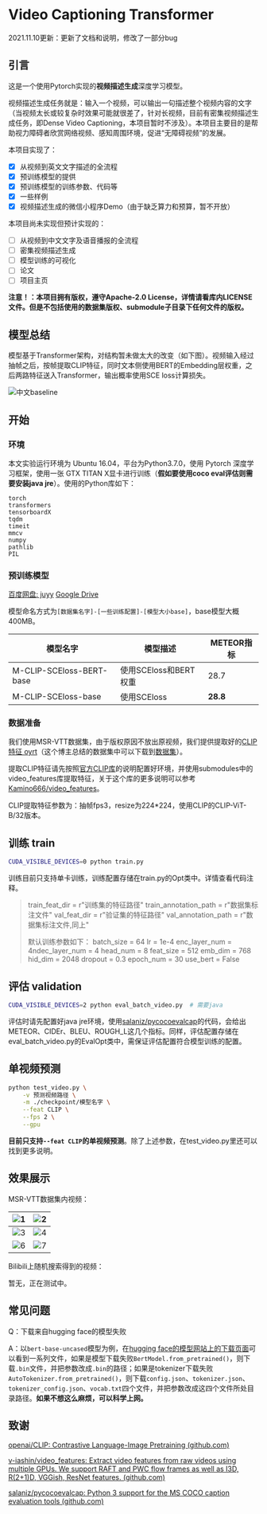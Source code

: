 # Video Captioning Transformer

2021.11.10更新：更新了文档和说明，修改了一部分bug

## 引言

这是一个使用Pytorch实现的**视频描述生成**深度学习模型。

视频描述生成任务就是：输入一个视频，可以输出一句描述整个视频内容的文字（当视频太长或较复杂时效果可能就很差了，针对长视频，目前有密集视频描述生成任务，即Dense Video Captioning，本项目暂时不涉及）。本项目主要目的是帮助视力障碍者欣赏网络视频、感知周围环境，促进“无障碍视频”的发展。

本项目实现了：

- [x] 从视频到英文文字描述的全流程
- [x] 预训练模型的提供
- [x] 预训练模型的训练参数、代码等
- [x] 一些样例
- [x] 视频描述生成的微信小程序Demo（由于缺乏算力和预算，暂不开放）

本项目尚未实现但预计实现的：

- [ ] 从视频到中文文字及语音播报的全流程
- [ ] 密集视频描述生成
- [ ] 模型训练的可视化
- [ ] 论文
- [ ] 项目主页

**注意！：本项目拥有版权，遵守Apache-2.0 License，详情请看库内LICENSE文件。但是不包括使用的数据集版权、submodule子目录下任何文件的版权。**

## 模型总结

模型基于Transformer架构，对结构暂未做太大的改变（如下图）。视频输入经过抽帧之后，按帧提取CLIP特征，同时文本侧使用BERT的Embedding层权重，之后两路特征送入Transformer，输出概率使用SCE loss计算损失。

![中文baseline](https://kamino-img.oss-cn-beijing.aliyuncs.com/20211016133947.png)

## 开始

### 环境

本文实验运行环境为 Ubuntu 16.04，平台为Python3.7.0，使用 Pytorch 深度学习框架，使用一张 GTX TITAN X显卡进行训练（**假如要使用coco eval评估则需要安装java jre**）。使用的Python库如下：

```
torch
transformers
tensorboardX
tqdm
timeit
mmcv
numpy
pathlib
PIL
```

### 预训练模型

[百度网盘: juyy](https://pan.baidu.com/s/1LCRpK_HCxWxqNkY6KsRdvw) 	 [Google Drive](https://drive.google.com/drive/folders/1YDEJ0hxlj3F887jaOQ2ymSc-HskSqOFQ?usp=sharing)

模型命名方式为`[数据集名字]-[一些训练配置]-[模型大小base]`，base模型大概400MB。

| 模型名字                 | 模型描述              | METEOR指标 |
| ------------------------ | --------------------- | ---------- |
| M-CLIP-SCEloss-BERT-base | 使用SCEloss和BERT权重 | 28.7       |
| M-CLIP-SCEloss-base      | 使用SCEloss           | **28.8**   |

### 数据准备

我们使用MSR-VTT数据集，由于版权原因不放出原视频，我们提供提取好的[CLIP特征 oyrt](https://pan.baidu.com/s/1mNFhymugYV58Z55F--e9cA)（这个博主总结的数据集中可以下载到[数据集](https://shiyaya.github.io/2019/02/22/video-caption-dataset/)）。

提取CLIP特征请先按照[官方CLIP库](https://github.com/openai/CLIP)的说明配置好环境，并使用submodules中的video_features库提取特征，关于这个库的更多说明可以参考[Kamino666/video_features](https://github.com/Kamino666/video_features)。

CLIP提取特征参数为：抽帧fps3，resize为224*224，使用CLIP的CLIP-ViT-B/32版本。

## 训练 train

```bash
CUDA_VISIBLE_DEVICES=0 python train.py
```

训练目前只支持单卡训练，训练配置存储在train.py的Opt类中。详情查看代码注释。

> train_feat_dir = r"训练集的特征路径"
> train_annotation_path = r"数据集标注文件"
> val_feat_dir = r"验证集的特征路径"
> val_annotation_path = r"数据集标注文件,同上"
>
> 默认训练参数如下：
> batch_size = 64 lr = 1e-4 enc_layer_num = 4ndec_layer_num = 4 head_num = 8 feat_size = 512 emb_dim = 768 hid_dim = 2048 dropout = 0.3 epoch_num = 30 use_bert = False

## 评估 validation

```bash
CUDA_VISIBLE_DEVICES=2 python eval_batch_video.py  # 需要java
```

评估时请先配置好java jre环境，使用[salaniz/pycocoevalcap](https://github.com/salaniz/pycocoevalcap)的代码，会给出METEOR、CIDEr、BLEU、ROUGH_L这几个指标。同样，评估配置存储在eval_batch_video.py的EvalOpt类中，需保证评估配置符合模型训练的配置。

## 单视频预测

```bash
python test_video.py \
	-v 预测视频路径 \
    -m ./checkpoint/模型名字 \
    --feat CLIP \
    --fps 2 \
    --gpu
```

 **目前只支持`--feat CLIP`的单视频预测**。除了上述参数，在test_video.py里还可以找到更多说明。

## 效果展示

MSR-VTT数据集内视频：

| ![1](https://kamino-img.oss-cn-beijing.aliyuncs.com/20211016150236.png) | ![2](https://kamino-img.oss-cn-beijing.aliyuncs.com/20211016150241.png) |
| ------------------------------------------------------------ | ------------------------------------------------------------ |
| ![3](https://kamino-img.oss-cn-beijing.aliyuncs.com/20211016150245.png) | ![4](https://kamino-img.oss-cn-beijing.aliyuncs.com/20211016150246.png) |
| ![6](https://kamino-img.oss-cn-beijing.aliyuncs.com/20211016150258.png) | ![7](https://kamino-img.oss-cn-beijing.aliyuncs.com/20211016150306.png) |

Bilibili上随机搜索得到的视频：

暂无，正在测试中。

## 常见问题

Q：下载来自hugging face的模型失败

A：以`bert-base-uncased`模型为例，在[hugging face的模型网站上的下载页面](https://huggingface.co/bert-base-uncased/tree/main)可以看到一系列文件，如果是模型下载失败`BertModel.from_pretrained()`，则下载`.bin`文件，并把参数改成`.bin`的路径；如果是tokenizer下载失败`AutoTokenizer.from_pretrained()`，则下载`config.json`、`tokenizer.json`、`tokenizer_config.json`、`vocab.txt`四个文件，并把参数改成这四个文件所处目录路径。**如果不想这么麻烦，可以科学上网。**



## 致谢

[openai/CLIP: Contrastive Language-Image Pretraining (github.com)](https://github.com/openai/CLIP)

[v-iashin/video_features: Extract video features from raw videos using multiple GPUs. We support RAFT and PWC flow frames as well as I3D, R(2+1)D, VGGish, ResNet features. (github.com)](https://github.com/v-iashin/video_features)

[salaniz/pycocoevalcap: Python 3 support for the MS COCO caption evaluation tools (github.com)](https://github.com/salaniz/pycocoevalcap)



